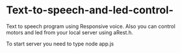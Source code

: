 # Text-to-speech-and-led-control-
Text to speech program using Responsive voice. Also you can control motors and led from your local server using aRest.h.

To start server you need to type node app.js
